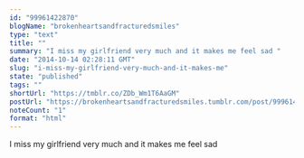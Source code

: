 ```yaml
---
id: "99961422870"
blogName: "brokenheartsandfracturedsmiles"
type: "text"
title: ""
summary: "I miss my girlfriend very much and it makes me feel sad "
date: "2014-10-14 02:28:11 GMT"
slug: "i-miss-my-girlfriend-very-much-and-it-makes-me"
state: "published"
tags: ""
shortUrl: "https://tmblr.co/ZDb_Wm1T6AaGM"
postUrl: "https://brokenheartsandfracturedsmiles.tumblr.com/post/99961422870/i-miss-my-girlfriend-very-much-and-it-makes-me"
noteCount: "1"
format: "html"
---
```


I miss my girlfriend very much and it makes me feel sad